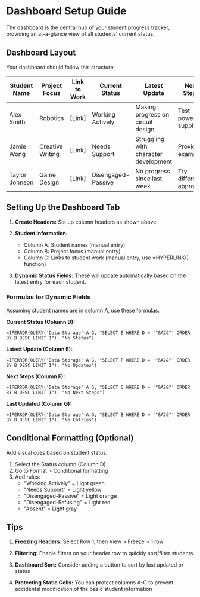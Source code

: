 # Dashboard Setup Guide

The dashboard is the central hub of your student progress tracker, providing an at-a-glance view of all students' current status.

## Dashboard Layout

Your dashboard should follow this structure:

| Student Name | Project Focus | Link to Work | Current Status | Latest Update | Next Steps | Last Updated |
|-------------|--------------|-------------|---------------|--------------|-----------|-------------|
| Alex Smith | Robotics | [Link] | Working Actively | Making progress on circuit design | Test power supply | 2/27/2025 |
| Jamie Wong | Creative Writing | [Link] | Needs Support | Struggling with character development | Provide examples | 2/28/2025 |
| Taylor Johnson | Game Design | [Link] | Disengaged-Passive | No progress since last week | Try different approach | 2/26/2025 |

## Setting Up the Dashboard Tab

1. **Create Headers:** 
   Set up column headers as shown above.

2. **Student Information:**
   - Column A: Student names (manual entry)
   - Column B: Project focus (manual entry)
   - Column C: Links to student work (manual entry, use =HYPERLINK() function)

3. **Dynamic Status Fields:**
   These will update automatically based on the latest entry for each student.

### Formulas for Dynamic Fields

Assuming student names are in column A, use these formulas:

**Current Status (Column D):**
```
=IFERROR(QUERY('Data Storage'!A:G, "SELECT E WHERE D = '"&A2&"' ORDER BY B DESC LIMIT 1"), "No Status")
```

**Latest Update (Column E):**
```
=IFERROR(QUERY('Data Storage'!A:G, "SELECT F WHERE D = '"&A2&"' ORDER BY B DESC LIMIT 1"), "No Updates")
```

**Next Steps (Column F):**
```
=IFERROR(QUERY('Data Storage'!A:G, "SELECT G WHERE D = '"&A2&"' ORDER BY B DESC LIMIT 1"), "No Next Steps")
```

**Last Updated (Column G):**
```
=IFERROR(QUERY('Data Storage'!A:G, "SELECT B WHERE D = '"&A2&"' ORDER BY B DESC LIMIT 1"), "No Entries")
```

## Conditional Formatting (Optional)

Add visual cues based on student status:
1. Select the Status column (Column D)
2. Go to Format > Conditional formatting
3. Add rules:
   - "Working Actively" = Light green
   - "Needs Support" = Light yellow
   - "Disengaged-Passive" = Light orange
   - "Disengaged-Refusing" = Light red
   - "Absent" = Light gray

## Tips

1. **Freezing Headers:**
   Select Row 1, then View > Freeze > 1 row

2. **Filtering:**
   Enable filters on your header row to quickly sort/filter students

3. **Dashboard Sort:**
   Consider adding a button to sort by last updated or status

4. **Protecting Static Cells:**
   You can protect columns A-C to prevent accidental modification of the basic student information
